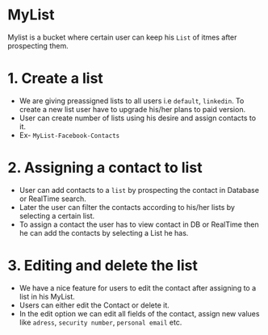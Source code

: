 # MyList

Mylist is a bucket where certain user can keep his `List` of itmes after prospecting them.

# 1. Create a list

- We are giving preassigned lists to all users i.e `default`, `linkedin`. To create a new list user have to upgrade his/her plans to paid version.
- User can create number of lists using his desire and assign contacts to it.
- Ex- `MyList-Facebook-Contacts`

# 2. Assigning a contact to list

- User can add contacts to a `list` by prospecting the contact in Database or RealTime search.
- Later the user can filter the contacts according to his/her lists by selecting a certain list.
- To assign a contact the user has to view contact in DB or RealTime then he can add the contacts by selecting a List he has.

# 3. Editing and delete the list
- We have a nice feature for users to edit the contact after assigning to a list in his MyList.
- Users can either edit the Contact or delete it.
- In the edit option we can edit all fields of the contact, assign new values like `adress`, `security number`, `personal email` etc.



